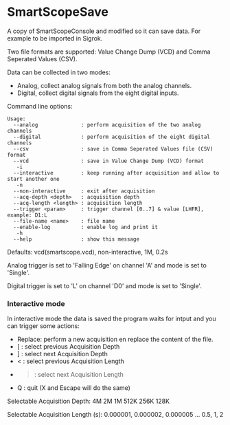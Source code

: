# SmartScopeSave

A copy of SmartScopeConsole and modified so it can save data. For example to be imported in Sigrok.

Two file formats are supported: Value Change Dump (VCD) and Comma Seperated Values (CSV).

Data can be collected in two modes:

  * Analog, collect analog signals from both the analog channels.
  * Digital, collect digital signals from the eight digital inputs.


Command line options:

```
Usage:
  --analog              : perform acquisition of the two analog channels
  --digital             : perform acquisition of the eight digital channels
  --csv                 : save in Comma Seperated Values file (CSV) format
  --vcd                 : save in Value Change Dump (VCD) format
   -i
  --interactive         : keep running after acquisition and allow to start another one
   -n
  --non-interactive     : exit after acquisition
  --acq-depth <depth>   : acquisition depth
  --acq-length <length> : acquisition length
  --trigger <param>     : trigger channel [0..7] & value [LHFR], example: D1:L
  --file-name <name>    : file name
  --enable-log          : enable log and print it
   -h
  --help                : show this message
```

Defaults: vcd(smartscope.vcd), non-interactive, 1M, 0.2s

Analog trigger is set to 'Falling Edge' on channel 'A' and mode is set to 'Single'.

Digital trigger is set to 'L' on channel 'D0' and mode is set to 'Single'.

### Interactive mode

In interactive mode the data is saved the program waits for intput and you can trigger some actions:

  * Replace: perform a new acquisition en replace the content of the file.
  * [ : select previous Acquisition Depth
  * ] : select next Acquisition Depth
  * < : select previous Acquisition Length
  * > : select next Acquisition Length
  * Q : quit (X and Escape will do the same)


Selectable Acquisition Depth: 4M 2M 1M 512K 256K 128K

Selectable Acquisition Length (s): 0.000001, 0.000002, 0.000005 ... 0.5, 1, 2


